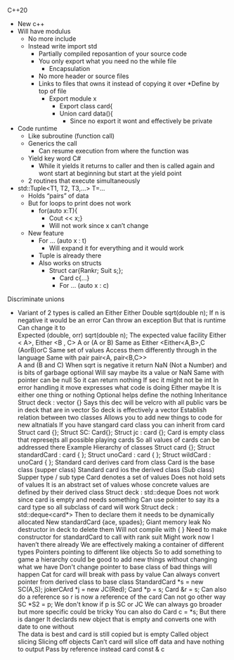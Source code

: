 C++20
* New c++
* Will have modulus 
  * No more include 
  * Instead write import std 
     * Partially compiled reposantion of your source code
     * You only export what you need no the while file
        * Encapsulation
     * No more header or source files 
     * Links to files that owns it instead of copying it over
     *Define by top of file 
        * Export module x
            * Export class card{
            * Union card data(){
                * Since no export it wont and effectively be private
* Code runtime
  * Like subroutine (function call)
  * Generics the call 
    * Can resume execution from where the function was 
  * Yield key word C# 
    * While it yields it returns to caller and then is called again and wont start at beginning but start at the yield point 
  * 2 routines that execute simultaneously 
* std::Tuple<T1, T2, T3,...> T=...
  * Holds “pairs” of data 
  * But for loops to print does not work 
     * for(auto x:T){
       * Cout << x;}
       * Will not work since x can’t change 
  * New feature 
    * For … (auto x : t)
      * Will expand it for everything and it would work 
    * Tuple is already there 
    * Also works on structs 
      * Struct car{Rankr; Suit s;};
        * Card c{...}
        * For … (auto x : c)
        
Discriminate unions
* Variant of 2 types is called an Either 
Either 
Double sqrt(double n);
If n is negative it would be an error 
Can throw an exception 
But that is runtime 
Can change it to 	
Expected (double, orr) sqrt(double n);
The expected value facility 
Either < A>, Either <B , C> 
A or (A or B)
Same as 
Either <Either<A,B>,C
(AorB)orC
Same set of values 
Access them differently through in the language 
Same with pair
pair<A, pair<B,C>>  
A and (B and C)
When sqrt is negative it return NaN (Not a Number) and is bits of garbage
optional<int> 
Will say maybe its a value or NaN
Same with pointer can be null
So it can return nothing 
If sec it might not be int
In error handling it move expresses what code is doing 
Either maybe
It is either one thing or nothing 
Optional helps define the nothing 
Inheritance
Struct deck : vector<card> {}
Says this dec will be velcro with all public vars be in deck that are in vector 
So deck is effectively a vector
Establish relation between two classes 
Allows you to add new things to code for new altnatials 
If you have stangard card class you can inherit from card 
Struct card {};
Struct SC: Card{};
Struct jc : card {};
Card is empty class that represejts all possible playing cards 
So all values of cards can be addressed there
Example
Hierarchy of classes 
Struct card {};
Struct standardCard : card { };
Struct unoCard : card { };
Struct wildCard : unoCard { };
Standard card derives card from class 
Card is the base class (supper class) 
Standard card ios the derived class (Sub class)
Supper type / sub type
Card denotes a set of values
Does not hold sets of values 
It is an abstract set of values whose concrete values are defined by their derived class 
Struct deck : std::deque<card>
Does not work since card is empty and needs something 
Can use pointer to say its a card type so all subclass of card will work
Struct deck : std::deque<card*>
Then to declare them it needs to be dynamically allocated 
New standardCard {ace, spades};
Giant memory leak
No destructor in deck to delete them
Will not compile with { }
Need to make constructor for standardCard to call with rank suit 
Might work now I haven’t there already
We are effectively making a container of different types 
Pointers pointing to different like objects 
So to add something to game a hierarchy could be good to add new things without changing what we have 
Don't change pointer to base class of bad things will happen
Cat for card will break with pass by value
Can always convert pointer from derived class to base class
StandardCard *s = new SC(A,S);
jokerCArd *j = new JC(Red);
Card *p = s;
Card &r = s;
Can also do a reference so r is now a reference of the card 
Can not go other way
SC *S2 = p;
We don't know if p is SC or JC
We can always go broader but more specific could be tricky
You can also do 
Card c = *s;
But there is danger
It declards new object that is empty and converts one with date to one without	
The data is best and card is still copied but is empty 
Called object slicing
Slicing off objects
Can’t card will slice off data and have nothing to output
Pass by reference instead card const & c
